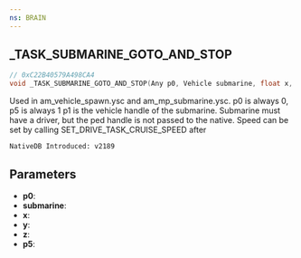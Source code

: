 ```yaml
---
ns: BRAIN
---
```

## _TASK_SUBMARINE_GOTO_AND_STOP

```c
// 0xC22B40579A498CA4
void _TASK_SUBMARINE_GOTO_AND_STOP(Any p0, Vehicle submarine, float x, float y, float z, Any p5);
```

Used in am_vehicle_spawn.ysc and am_mp_submarine.ysc.
p0 is always 0, p5 is always 1
p1 is the vehicle handle of the submarine. Submarine must have a driver, but the ped handle is not passed to the native.
Speed can be set by calling SET_DRIVE_TASK_CRUISE_SPEED after

```
NativeDB Introduced: v2189
```

## Parameters
* **p0**:
* **submarine**:
* **x**:
* **y**:
* **z**:
* **p5**:
